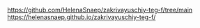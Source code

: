 https://github.com/HelenaSnaep/zakrivayuschiy-teg-f/tree/main
https://helenasnaep.github.io/zakrivayuschiy-teg-f/